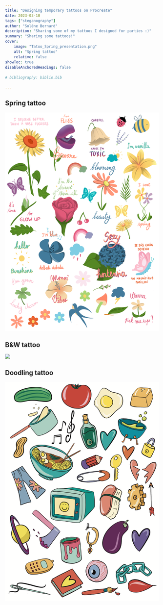 ```yaml
---
title: "Designing temporary tattoos on Procreate"
date: 2023-03-10
tags: ["steganography"]
author: "Solène Bernard"
description: "Sharing some of my tattoos I designed for parties :)" 
summary: "Sharing some tattoos!" 
cover:
    image: "Tatoo_Spring_presentation.png"
    alt: "Spring tattoo"
    relative: false
showToc: true
disableAnchoredHeadings: false

# bibliography: biblio.bib

---
```


## Spring tattoo

![](Tatoo_Spring.png)

## B&W tattoo

![](A3.png)

## Doodling tattoo

![](Tatoo_Doodling_Print.png)




